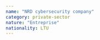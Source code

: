 ```yaml
---
name: "NRD cybersecurity company"
category: private-sector
nature: "Entreprise"
nationality: LTU
---
```

